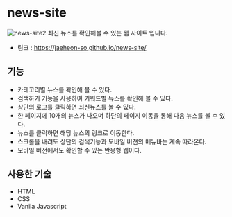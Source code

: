 # news-site
![news-site2](https://user-images.githubusercontent.com/79908684/154795809-b348f195-4d6c-456d-93ca-fb954fc06869.PNG)
최신 뉴스를 확인해볼 수 있는 웹 사이트 입니다.

* 링크 : https://jaeheon-so.github.io/news-site/

## 기능
* 카테고리별 뉴스를 확인해 볼 수 있다.
* 검색하기 기능을 사용하여 키워드별 뉴스를 확인해 볼 수 있다.
* 상단의 로고를 클릭하면 최신뉴스를 볼 수 있다.
* 한 페이지에 10개의 뉴스가 나오며 하단의 페이지 이동을 통해 다음 뉴스를 볼 수 있다.
* 뉴스를 클릭하면 해당 뉴스의 링크로 이동한다.
* 스크롤을 내려도 상단의 검색기능과 모바일 버젼의 메뉴바는 계속 따라온다.
* 모바일 버전에서도 확인할 수 있는 반응형 웹이다.

## 사용한 기술
* HTML
* CSS
* Vanila Javascript
